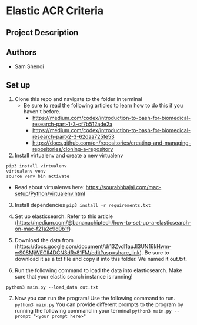 # Elastic ACR Criteria
## Project Description

## Authors
- Sam Shenoi

## Set up
1. Clone this repo and navigate to the folder in terminal
    - Be sure to read the following articles to learn how to do this if you haven't before.
        - https://medium.com/codex/introduction-to-bash-for-biomedical-research-part-1-3-cf7b512ade2a
        - https://medium.com/codex/introduction-to-bash-for-biomedical-research-part-2-3-62daa725fe53
        - https://docs.github.com/en/repositories/creating-and-managing-repositories/cloning-a-repository
2. Install virtualenv and create a new virtualenv
```
pip3 install virtualenv
virtualenv venv
source venv bin activate
```
   - Read about virtualenvs here: https://sourabhbajaj.com/mac-setup/Python/virtualenv.html

3. Install dependencies
`pip3 install -r requirements.txt`

4. Set up elasticsearch. Refer to this article (https://medium.com/@bananachiptech/how-to-set-up-a-elasticsearch-on-mac-f21a2c9d0b1f)

5. Download the data from (https://docs.google.com/document/d/13ZvdI1auJl3UN16kHwm-wS08MjWEGlI4DCN3dRx81FM/edit?usp=share_link). Be sure to download it as a txt file and copy it into this folder. We named it out.txt.

6. Run the following command to load the data into elasticsearch. Make sure that your elastic search instance is running!
```
python3 main.py --load_data out.txt
```

7. Now you can run the program! Use the following command to run.
`python3 main.py`
You can provide different prompts to the program by running the following command in your terminal
`python3 main.py --prompt "<your prompt here>"`